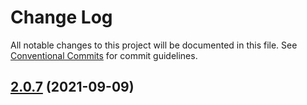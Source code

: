 # Change Log

All notable changes to this project will be documented in this file.
See [Conventional Commits](https://conventionalcommits.org) for commit guidelines.

## [2.0.7](https://github.com/gemunion/material-ui-packages/compare/@gemunion/material-ui-inputs-draft@2.0.7) (2021-09-09)

